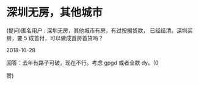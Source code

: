 # 深圳无房，其他城市

(提问)匿名用户 : 深圳无房，其他城市有房，有过按揭贷款， 已经结清。深圳买房，要 5 成首付，可以做成首房首贷吗？

2018-10-28

回答：去年有路子可破，现在不行。考虑 gpgd 或者全款 dy。(0

赞)